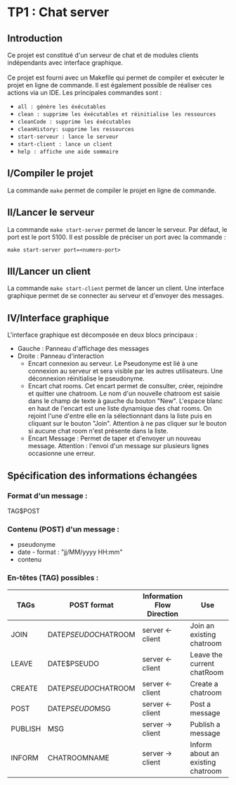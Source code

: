 # TP1 : Chat server
## Introduction
Ce projet est constitué d'un serveur de chat et de modules clients indépendants avec interface graphique.<br/><br/>
Ce projet est fourni avec un Makefile qui permet de compiler et exécuter le projet en ligne de commande. Il est également possible de réaliser ces actions via un IDE. Les principales commandes sont :
  * `all : génère les éxécutables`
  * `clean : supprime les éxécutables et réinitialise les ressources`
  * `cleanCode : supprime les éxécutables`
  * `cleanHistory: supprime les ressources`
  * `start-serveur : lance le serveur`
  * `start-client : lance un client`
  * `help : affiche une aide sommaire`
## I/Compiler le projet
La commande `make` permet de compiler le projet en ligne de commande.

## II/Lancer le serveur
La commande `make start-server` permet de lancer le serveur. Par défaut, le port est le port 5100. Il est possible de préciser un port avec la commande :

`make start-server port=<numero-port>`

## III/Lancer un client
La commande `make start-client` permet de lancer un client. Une interface graphique permet de se connecter au serveur et d'envoyer des messages.
## IV/Interface graphique
L'interface graphique est décomposée en deux blocs principaux :
 * Gauche : Panneau d'affichage des messages
 * Droite : Panneau d'interaction
    * Encart connexion au serveur. Le Pseudonyme est lié à une connexion au serveur et sera visible par les autres utilisateurs.
        Une déconnexion réinitialise le pseudonyme.
    *  Encart chat rooms. Cet encart permet de consulter, créer, rejoindre et quitter une chatroom. Le nom d'un nouvelle chatroom est saisie dans le champ de texte à gauche du bouton "New".
        L'espace blanc en haut de l'encart est une liste dynamique des chat rooms. On rejoint l'une d'entre elle en la sélectionnant dans la liste puis en cliquant sur le bouton "Join". Attention à ne pas cliquer sur le bouton si aucune chat room n'est présente dans la liste.
    * Encart Message : Permet de taper et d'envoyer un nouveau message. Attention : l'envoi d'un message sur plusieurs lignes occasionne une erreur.

## Spécification des informations échangées
### Format d'un message :
 TAG$POST
### Contenu (POST) d'un message :
* pseudonyme
* date - format : "jj/MM/yyyy HH:mm"
* contenu
### En-têtes (TAG) possibles :
| TAGs | POST format | Information Flow Direction | Use |
|-----|-------------|----------------------------|------|
|JOIN|DATE$PSEUDO$CHATROOM|server <- client|Join an existing chatroom|
|LEAVE|DATE$PSEUDO|server <- client|Leave the current chatRoom|
|CREATE|DATE$PSEUDO$CHATROOM|server <- client|Create a chatroom|
|POST|DATE$PSEUDO$MSG|server <- client|Post a message|
|PUBLISH|MSG|server -> client|Publish a message|
|INFORM|CHATROOMNAME|server -> client|Inform about an existing chatroom|

 
